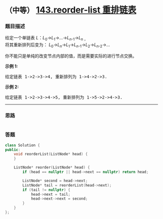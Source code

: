 # `（中等）` [143.reorder-list 重排链表](https://leetcode-cn.com/problems/reorder-list/)

### 题目描述
<p>给定一个单链表&nbsp;<em>L</em>：<em>L</em><sub>0</sub>→<em>L</em><sub>1</sub>→…→<em>L</em><sub><em>n</em>-1</sub>→<em>L</em><sub>n ，</sub><br>
将其重新排列后变为： <em>L</em><sub>0</sub>→<em>L</em><sub><em>n</em></sub>→<em>L</em><sub>1</sub>→<em>L</em><sub><em>n</em>-1</sub>→<em>L</em><sub>2</sub>→<em>L</em><sub><em>n</em>-2</sub>→…</p>

<p>你不能只是单纯的改变节点内部的值，而是需要实际的进行节点交换。</p>

<p><strong>示例&nbsp;1:</strong></p>

<pre>给定链表 1-&gt;2-&gt;3-&gt;4, 重新排列为 1-&gt;4-&gt;2-&gt;3.</pre>

<p><strong>示例 2:</strong></p>

<pre>给定链表 1-&gt;2-&gt;3-&gt;4-&gt;5, 重新排列为 1-&gt;5-&gt;2-&gt;4-&gt;3.</pre>


---
### 思路
```
```



### 答题
``` C++
class Solution {
public:
    void reorderList(ListNode* head) {
    }

    ListNode* reorder(ListNode* head) {
        if (head == nullptr || head->next == nullptr) return head;

        ListNode* second = head->next;
        ListNode* tail = reorderList(head->next);
        if (tail != nullptr) {
            head->next = tail;
            head->next->next = second;
        }
    }
};
```




